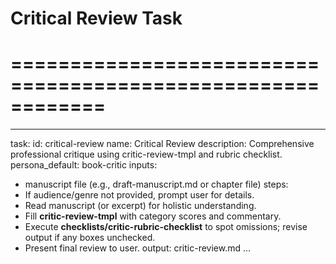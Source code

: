 # Critical Review Task
# ============================================================
---
task:
  id: critical-review
  name: Critical Review
  description: Comprehensive professional critique using critic-review-tmpl and rubric checklist.
  persona_default: book-critic
inputs:
  - manuscript file (e.g., draft-manuscript.md or chapter file)
steps:
  - If audience/genre not provided, prompt user for details.
  - Read manuscript (or excerpt) for holistic understanding.
  - Fill **critic-review-tmpl** with category scores and commentary.
  - Execute **checklists/critic-rubric-checklist** to spot omissions; revise output if any boxes unchecked.
  - Present final review to user.
output: critic-review.md
...
